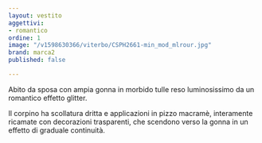 ```yaml
---
layout: vestito
aggettivi:
- romantico
ordine: 1
image: "/v1598630366/viterbo/CSPH2661-min_mod_mlrour.jpg"
brand: marca2
published: false

---
```

Abito da sposa con ampia gonna in morbido tulle reso luminosissimo da un romantico effetto glitter.

Il corpino ha scollatura dritta e applicazioni in pizzo macramè, interamente ricamate con decorazioni trasparenti, che scendono verso la gonna in un effetto di graduale continuità.